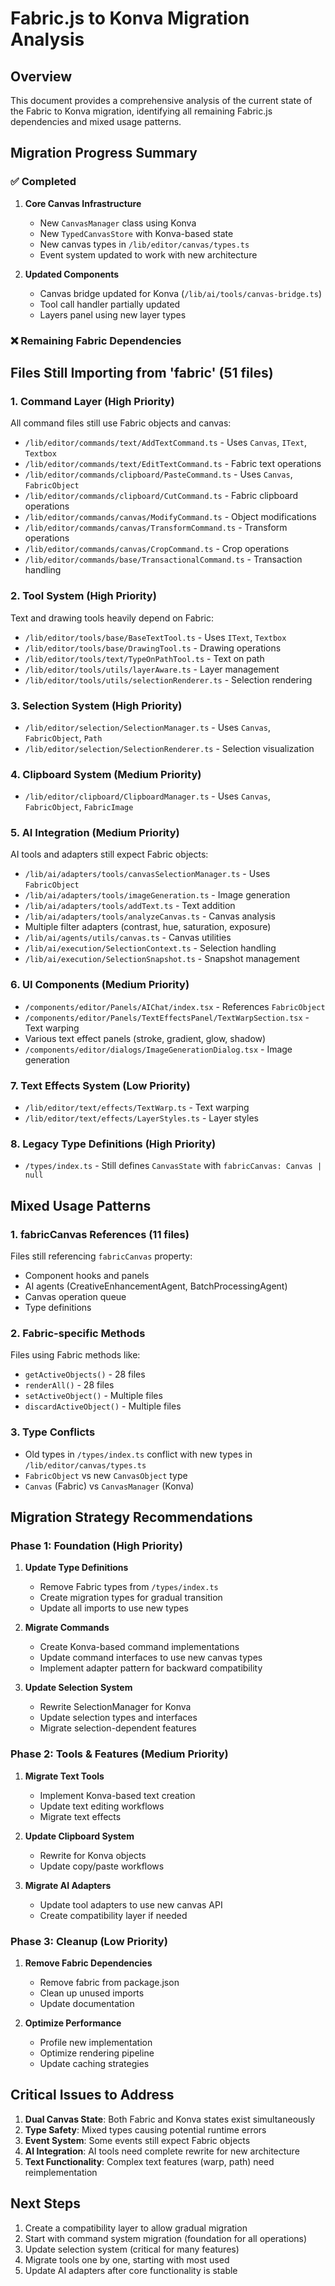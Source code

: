 # Fabric.js to Konva Migration Analysis

## Overview
This document provides a comprehensive analysis of the current state of the Fabric to Konva migration, identifying all remaining Fabric.js dependencies and mixed usage patterns.

## Migration Progress Summary

### ✅ Completed
1. **Core Canvas Infrastructure**
   - New `CanvasManager` class using Konva
   - New `TypedCanvasStore` with Konva-based state
   - New canvas types in `/lib/editor/canvas/types.ts`
   - Event system updated to work with new architecture

2. **Updated Components**
   - Canvas bridge updated for Konva (`/lib/ai/tools/canvas-bridge.ts`)
   - Tool call handler partially updated
   - Layers panel using new layer types

### ❌ Remaining Fabric Dependencies

## Files Still Importing from 'fabric' (51 files)

### 1. **Command Layer** (High Priority)
All command files still use Fabric objects and canvas:
- `/lib/editor/commands/text/AddTextCommand.ts` - Uses `Canvas`, `IText`, `Textbox`
- `/lib/editor/commands/text/EditTextCommand.ts` - Fabric text operations
- `/lib/editor/commands/clipboard/PasteCommand.ts` - Uses `Canvas`, `FabricObject`
- `/lib/editor/commands/clipboard/CutCommand.ts` - Fabric clipboard operations
- `/lib/editor/commands/canvas/ModifyCommand.ts` - Object modifications
- `/lib/editor/commands/canvas/TransformCommand.ts` - Transform operations
- `/lib/editor/commands/canvas/CropCommand.ts` - Crop operations
- `/lib/editor/commands/base/TransactionalCommand.ts` - Transaction handling

### 2. **Tool System** (High Priority)
Text and drawing tools heavily depend on Fabric:
- `/lib/editor/tools/base/BaseTextTool.ts` - Uses `IText`, `Textbox`
- `/lib/editor/tools/base/DrawingTool.ts` - Drawing operations
- `/lib/editor/tools/text/TypeOnPathTool.ts` - Text on path
- `/lib/editor/tools/utils/layerAware.ts` - Layer management
- `/lib/editor/tools/utils/selectionRenderer.ts` - Selection rendering

### 3. **Selection System** (High Priority)
- `/lib/editor/selection/SelectionManager.ts` - Uses `Canvas`, `FabricObject`, `Path`
- `/lib/editor/selection/SelectionRenderer.ts` - Selection visualization

### 4. **Clipboard System** (Medium Priority)
- `/lib/editor/clipboard/ClipboardManager.ts` - Uses `Canvas`, `FabricObject`, `FabricImage`

### 5. **AI Integration** (Medium Priority)
AI tools and adapters still expect Fabric objects:
- `/lib/ai/adapters/tools/canvasSelectionManager.ts` - Uses `FabricObject`
- `/lib/ai/adapters/tools/imageGeneration.ts` - Image generation
- `/lib/ai/adapters/tools/addText.ts` - Text addition
- `/lib/ai/adapters/tools/analyzeCanvas.ts` - Canvas analysis
- Multiple filter adapters (contrast, hue, saturation, exposure)
- `/lib/ai/agents/utils/canvas.ts` - Canvas utilities
- `/lib/ai/execution/SelectionContext.ts` - Selection handling
- `/lib/ai/execution/SelectionSnapshot.ts` - Snapshot management

### 6. **UI Components** (Medium Priority)
- `/components/editor/Panels/AIChat/index.tsx` - References `FabricObject`
- `/components/editor/Panels/TextEffectsPanel/TextWarpSection.tsx` - Text warping
- Various text effect panels (stroke, gradient, glow, shadow)
- `/components/editor/dialogs/ImageGenerationDialog.tsx` - Image generation

### 7. **Text Effects System** (Low Priority)
- `/lib/editor/text/effects/TextWarp.ts` - Text warping
- `/lib/editor/text/effects/LayerStyles.ts` - Layer styles

### 8. **Legacy Type Definitions** (High Priority)
- `/types/index.ts` - Still defines `CanvasState` with `fabricCanvas: Canvas | null`

## Mixed Usage Patterns

### 1. **fabricCanvas References** (11 files)
Files still referencing `fabricCanvas` property:
- Component hooks and panels
- AI agents (CreativeEnhancementAgent, BatchProcessingAgent)
- Canvas operation queue
- Type definitions

### 2. **Fabric-specific Methods**
Files using Fabric methods like:
- `getActiveObjects()` - 28 files
- `renderAll()` - 28 files
- `setActiveObject()` - Multiple files
- `discardActiveObject()` - Multiple files

### 3. **Type Conflicts**
- Old types in `/types/index.ts` conflict with new types in `/lib/editor/canvas/types.ts`
- `FabricObject` vs new `CanvasObject` type
- `Canvas` (Fabric) vs `CanvasManager` (Konva)

## Migration Strategy Recommendations

### Phase 1: Foundation (High Priority)
1. **Update Type Definitions**
   - Remove Fabric types from `/types/index.ts`
   - Create migration types for gradual transition
   - Update all imports to use new types

2. **Migrate Commands**
   - Create Konva-based command implementations
   - Update command interfaces to use new canvas types
   - Implement adapter pattern for backward compatibility

3. **Update Selection System**
   - Rewrite SelectionManager for Konva
   - Update selection types and interfaces
   - Migrate selection-dependent features

### Phase 2: Tools & Features (Medium Priority)
1. **Migrate Text Tools**
   - Implement Konva-based text creation
   - Update text editing workflows
   - Migrate text effects

2. **Update Clipboard System**
   - Rewrite for Konva objects
   - Update copy/paste workflows

3. **Migrate AI Adapters**
   - Update tool adapters to use new canvas API
   - Create compatibility layer if needed

### Phase 3: Cleanup (Low Priority)
1. **Remove Fabric Dependencies**
   - Remove fabric from package.json
   - Clean up unused imports
   - Update documentation

2. **Optimize Performance**
   - Profile new implementation
   - Optimize rendering pipeline
   - Update caching strategies

## Critical Issues to Address

1. **Dual Canvas State**: Both Fabric and Konva states exist simultaneously
2. **Type Safety**: Mixed types causing potential runtime errors
3. **Event System**: Some events still expect Fabric objects
4. **AI Integration**: AI tools need complete rewrite for new architecture
5. **Text Functionality**: Complex text features (warp, path) need reimplementation

## Next Steps

1. Create a compatibility layer to allow gradual migration
2. Start with command system migration (foundation for all operations)
3. Update selection system (critical for many features)
4. Migrate tools one by one, starting with most used
5. Update AI adapters after core functionality is stable